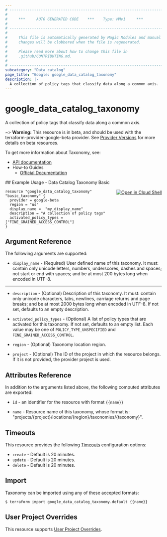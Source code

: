 ```yaml
---
# ----------------------------------------------------------------------------
#
#     ***     AUTO GENERATED CODE    ***    Type: MMv1     ***
#
# ----------------------------------------------------------------------------
#
#     This file is automatically generated by Magic Modules and manual
#     changes will be clobbered when the file is regenerated.
#
#     Please read more about how to change this file in
#     .github/CONTRIBUTING.md.
#
# ----------------------------------------------------------------------------
subcategory: "Data catalog"
page_title: "Google: google_data_catalog_taxonomy"
description: |-
  A collection of policy tags that classify data along a common axis.
---
```


# google\_data\_catalog\_taxonomy

A collection of policy tags that classify data along a common axis.

~> **Warning:** This resource is in beta, and should be used with the terraform-provider-google-beta provider.
See [Provider Versions](https://terraform.io/docs/providers/google/guides/provider_versions.html) for more details on beta resources.

To get more information about Taxonomy, see:

* [API documentation](https://cloud.google.com/data-catalog/docs/reference/rest/v1beta1/projects.locations.taxonomies)
* How-to Guides
    * [Official Documentation](https://cloud.google.com/data-catalog/docs)

<div class = "oics-button" style="float: right; margin: 0 0 -15px">
  <a href="https://console.cloud.google.com/cloudshell/open?cloudshell_git_repo=https%3A%2F%2Fgithub.com%2Fterraform-google-modules%2Fdocs-examples.git&cloudshell_working_dir=data_catalog_taxonomy_basic&cloudshell_image=gcr.io%2Fgraphite-cloud-shell-images%2Fterraform%3Alatest&open_in_editor=main.tf&cloudshell_print=.%2Fmotd&cloudshell_tutorial=.%2Ftutorial.md" target="_blank">
    <img alt="Open in Cloud Shell" src="//gstatic.com/cloudssh/images/open-btn.svg" style="max-height: 44px; margin: 32px auto; max-width: 100%;">
  </a>
</div>
## Example Usage - Data Catalog Taxonomy Basic


```hcl
resource "google_data_catalog_taxonomy" "basic_taxonomy" {
  provider = google-beta
  region = "us"
  display_name =  "my_display_name"
  description = "A collection of policy tags"
  activated_policy_types = ["FINE_GRAINED_ACCESS_CONTROL"]
}
```

## Argument Reference

The following arguments are supported:


* `display_name` -
  (Required)
  User defined name of this taxonomy.
  It must: contain only unicode letters, numbers, underscores, dashes
  and spaces; not start or end with spaces; and be at most 200 bytes
  long when encoded in UTF-8.


- - -


* `description` -
  (Optional)
  Description of this taxonomy. It must: contain only unicode characters,
  tabs, newlines, carriage returns and page breaks; and be at most 2000 bytes
  long when encoded in UTF-8. If not set, defaults to an empty description.

* `activated_policy_types` -
  (Optional)
  A list of policy types that are activated for this taxonomy. If not set,
  defaults to an empty list.
  Each value may be one of `POLICY_TYPE_UNSPECIFIED` and `FINE_GRAINED_ACCESS_CONTROL`.

* `region` -
  (Optional)
  Taxonomy location region.

* `project` - (Optional) The ID of the project in which the resource belongs.
    If it is not provided, the provider project is used.


## Attributes Reference

In addition to the arguments listed above, the following computed attributes are exported:

* `id` - an identifier for the resource with format `{{name}}`

* `name` -
  Resource name of this taxonomy, whose format is:
  "projects/{project}/locations/{region}/taxonomies/{taxonomy}".


## Timeouts

This resource provides the following
[Timeouts](/docs/configuration/resources.html#timeouts) configuration options:

- `create` - Default is 20 minutes.
- `update` - Default is 20 minutes.
- `delete` - Default is 20 minutes.

## Import


Taxonomy can be imported using any of these accepted formats:

```
$ terraform import google_data_catalog_taxonomy.default {{name}}
```

## User Project Overrides

This resource supports [User Project Overrides](https://registry.terraform.io/providers/hashicorp/google/latest/docs/guides/provider_reference#user_project_override).

